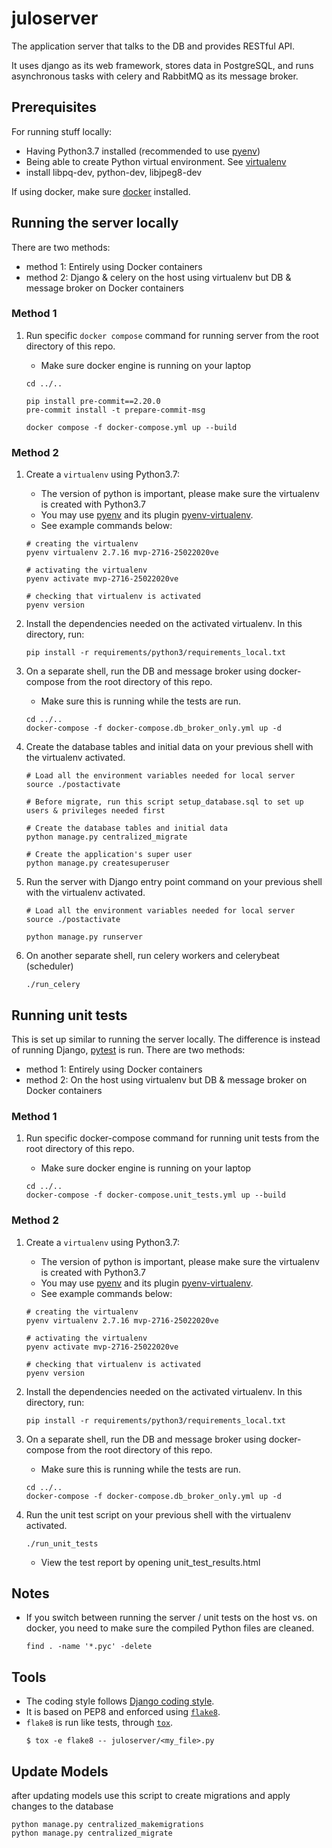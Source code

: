 # juloserver
The application server that talks to the DB and provides RESTful API.

It uses django as its web framework, stores data in PostgreSQL, and runs
asynchronous tasks with celery and RabbitMQ as its message broker.

## Prerequisites

For running stuff locally:
* Having Python3.7 installed (recommended to use [pyenv]())
* Being able to create Python virtual environment. See [virtualenv]()
* install libpq-dev, python-dev, libjpeg8-dev

If using docker, make sure [docker](https://docs.docker.com/engine/installation/#installation) installed.


## Running the server locally

There are two methods:
* method 1: Entirely using Docker containers
* method 2: Django & celery on the host using virtualenv but DB & message broker
  on Docker containers

### Method 1

1. Run specific `docker compose` command for running server from the root directory of this repo.
    * Make sure docker engine is running on your laptop

    ```
    cd ../..
   
    pip install pre-commit==2.20.0
    pre-commit install -t prepare-commit-msg 
   
    docker compose -f docker-compose.yml up --build
    ```

### Method 2

1. Create a `virtualenv` using Python3.7:
    * The version of python is important, please make sure the virtualenv is created with Python3.7
    * You may use [pyenv](https://github.com/pyenv/pyenv)
      and its plugin [pyenv-virtualenv](https://github.com/pyenv/pyenv-virtualenv).
    * See example commands below:

    ```
    # creating the virtualenv
    pyenv virtualenv 2.7.16 mvp-2716-25022020ve
    
    # activating the virtualenv
    pyenv activate mvp-2716-25022020ve
    
    # checking that virtualenv is activated
    pyenv version
    ```

2. Install the dependencies needed on the activated virtualenv. In this directory, run:

    ```
    pip install -r requirements/python3/requirements_local.txt
    ```

3. On a separate shell, run the DB and message broker using docker-compose from
   the root directory of this repo.
    * Make sure this is running while the tests are run.

    ```
    cd ../..
    docker-compose -f docker-compose.db_broker_only.yml up -d
    ```

4. Create the database tables and initial data on your previous shell
   with the virtualenv activated.

    ```
    # Load all the environment variables needed for local server
    source ./postactivate
   
   # Before migrate, run this script setup_database.sql to set up users & privileges needed first
    
    # Create the database tables and initial data
    python manage.py centralized_migrate
   
    # Create the application's super user
    python manage.py createsuperuser
    ```

5. Run the server with Django entry point command on your previous shell with
   the virtualenv activated.

    ```
    # Load all the environment variables needed for local server
    source ./postactivate
    
    python manage.py runserver
    ```

5. On another separate shell, run celery workers and celerybeat (scheduler)

    ```
    ./run_celery
    ```

## Running unit tests

This is set up similar to running the server locally. The difference is
instead of running Django, [pytest](https://docs.pytest.org/en/latest/) is run.
There are two methods:
* method 1: Entirely using Docker containers
* method 2: On the host using virtualenv but DB & message broker on Docker containers

### Method 1

1. Run specific docker-compose command for running unit tests from
   the root directory of this repo.
    * Make sure docker engine is running on your laptop

    ```
    cd ../..
    docker-compose -f docker-compose.unit_tests.yml up --build
    ```

### Method 2

1. Create a `virtualenv` using Python3.7:
    * The version of python is important, please make sure the virtualenv is created with Python3.7
    * You may use [pyenv](https://github.com/pyenv/pyenv)
      and its plugin [pyenv-virtualenv](https://github.com/pyenv/pyenv-virtualenv).
    * See example commands below:

    ```
    # creating the virtualenv
    pyenv virtualenv 2.7.16 mvp-2716-25022020ve
    
    # activating the virtualenv
    pyenv activate mvp-2716-25022020ve
    
    # checking that virtualenv is activated
    pyenv version
    ```

2. Install the dependencies needed on the activated virtualenv. In this directory, run:

    ```
    pip install -r requirements/python3/requirements_local.txt
    ```

3. On a separate shell, run the DB and message broker using docker-compose from
   the root directory of this repo.
    * Make sure this is running while the tests are run.

    ```
    cd ../..
    docker-compose -f docker-compose.db_broker_only.yml up -d
    ```

4. Run the unit test script on your previous shell with the virtualenv activated.

    ```
    ./run_unit_tests
    ```

    * View the test report by opening unit_test_results.html


## Notes

* If you switch between running the server / unit tests on the host vs. on docker,
  you need to make sure the compiled Python files are cleaned.

    ```
    find . -name '*.pyc' -delete
    ```

## Tools

* The coding style follows [Django coding style](https://docs.djangoproject.com/en/1.10/internals/contributing/writing-code/coding-style/).
* It is based on PEP8 and enforced using [`flake8`](http://flake8.pycqa.org/en/latest/).
* `flake8` is run like tests, through [`tox`](https://tox.readthedocs.io/en/latest/).
    ```
    $ tox -e flake8 -- juloserver/<my_file>.py
    ```
## Update Models

after updating models use this script to create migrations and apply changes to the database
```
python manage.py centralized_makemigrations
python manage.py centralized_migrate
```
